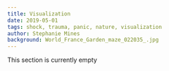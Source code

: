 ```yaml
---
title: Visualization
date: 2019-05-01
tags: shock, trauma, panic, nature, visualization
author: Stephanie Mines
background: World_France_Garden_maze_022035_.jpg
---
```


This section is currently empty
